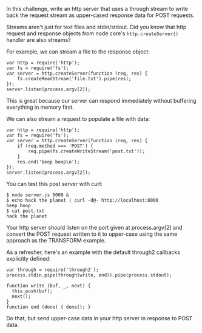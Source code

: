 In this challenge, write an http server that uses a through stream to write back
the request stream as upper-cased response data for POST requests.

Streams aren't just for text files and stdin/stdout. Did you know that http
request and response objects from node core's `http.createServer()` handler are
also streams?

For example, we can stream a file to the response object:

    var http = require('http');
    var fs = require('fs');
    var server = http.createServer(function (req, res) {
        fs.createReadStream('file.txt').pipe(res);
    });
    server.listen(process.argv[2]);

This is great because our server can respond immediately without buffering
everything in memory first.

We can also stream a request to populate a file with data:

    var http = require('http');
    var fs = require('fs');
    var server = http.createServer(function (req, res) {
        if (req.method === 'POST') {
            req.pipe(fs.createWriteStream('post.txt'));
        }
        res.end('beep boop\n');
    });
    server.listen(process.argv[2]);

You can test this post server with curl:

    $ node server.js 8000 &
    $ echo hack the planet | curl -d@- http://localhost:8000
    beep boop
    $ cat post.txt
    hack the planet

Your http server should listen on the port given at process.argv[2] and convert
the POST request written to it to upper-case using the same approach as the
TRANSFORM example.

As a refresher, here's an example with the default through2 callbacks explicitly
defined:

    var through = require('through2');
    process.stdin.pipe(through(write, end)).pipe(process.stdout);

    function write (buf, _, next) {
      this.push(buf);
      next();
    }
    function end (done) { done(); }

Do that, but send upper-case data in your http server in response to POST data.
